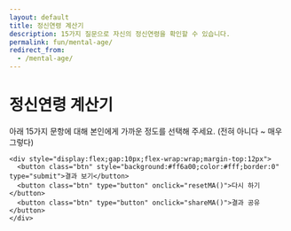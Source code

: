 ```yaml
---
layout: default
title: 정신연령 계산기
description: 15가지 질문으로 자신의 정신연령을 확인할 수 있습니다.
permalink: fun/mental-age/
redirect_from:
  - /mental-age/
---
```


<h1><span class="accent">정신연령</span> 계산기</h1>

<div class="card" style="max-width:900px;margin:0 auto;">
  <p class="note">아래 15가지 문항에 대해 본인에게 가까운 정도를 선택해 주세요. (전혀 아니다 ~ 매우 그렇다)</p>

  <form id="ma-form" onsubmit="event.preventDefault(); calcMA();">
    <div id="quiz"></div>

    <div style="display:flex;gap:10px;flex-wrap:wrap;margin-top:12px">
      <button class="btn" style="background:#ff6a00;color:#fff;border:0" type="submit">결과 보기</button>
      <button class="btn" type="button" onclick="resetMA()">다시 하기</button>
      <button class="btn" type="button" onclick="shareMA()">결과 공유</button>
    </div>
  </form>

  <div id="ma-out" class="note" style="display:none;margin-top:16px"></div>
</div>

<style>
  /* 질문 박스(카드) 스타일 */
  .ma-qbox{
    background:#e8e3d8;
    border:1px solid #e5e7eb;
    border-radius:12px;
    padding:18px 16px;
    margin:18px 0;
    box-shadow:0 4px 10px rgba(0,0,0,0.04);
    transition:transform .15s ease, box-shadow .15s ease;
  }
  .ma-qbox:hover{
    transform:translateY(-2px);
    box-shadow:0 6px 16px rgba(0,0,0,0.08);
  }

  /* 질문 텍스트 */
  .ma-q{
    font-size:19px;
    font-weight:600;
    margin:0 0 12px;
    color:#222;
    line-height:1.5;
  }

  /* 선택지(라디오 그룹) */
  .ma-scale{
    display:flex;
    flex-wrap:wrap;
    gap:10px;
    align-items:center;
  }
  .ma-scale label{
    background:#f9fafb;
    border:1px solid #e5e7eb;
    border-radius:8px;
    padding:8px 10px;
    cursor:pointer;
    font-size:15px;
    display:inline-flex;
    align-items:center;
    gap:6px;
    transition:background .2s, border-color .2s;
  }
  .ma-scale input{ accent-color:#ff6a00; }
  .ma-scale label:hover{
    background:#fff4e6;
    border-color:#ffddb0;
  }

  .ma-legend{
    font-size:13px;
    color:#6b7280;
    margin-top:6px;
  }
</style>

<script>
  // 15개 문항
  const QUESTIONS = [
    "새로운 것보다는 익숙한 것을 선호한다.",
    "감정보다 이성을 우선하여 결정한다.",
    "계획표를 세우고 그에 맞춰 움직이는 편이다.",
    "실수했을 때 빠르게 인정하고 수정한다.",
    "주변의 시선보다 스스로의 기준을 더 중요하게 여긴다.",
    "중요하지 않은 일은 과감히 미룬다.",
    "돈 관리(예산/저축/지출)를 꾸준히 한다.",
    "타인의 입장을 고려해 말을 고른다.",
    "건강(수면/운동/식습관)을 일정하게 관리한다.",
    "감정적으로 힘들 때 도움을 요청할 줄 안다.",
    "장기 목표와 단기 목표를 구분해 실행한다.",
    "실패를 학습 기회로 받아들이는 편이다.",
    "SNS/알림에 즉각 반응하지 않아도 괜찮다.",
    "관계에서 경계(바운더리)를 설정할 줄 안다.",
    "내가 통제할 수 없는 일은 내려놓는다."
  ];

  // Likert 레이블
  const SCALE = [
    {v:1, label:"전혀 아니다"},
    {v:2, label:"아니다"},
    {v:3, label:"보통"},
    {v:4, label:"그렇다"},
    {v:5, label:"매우 그렇다"},
  ];

  // 문항 렌더링
  (function renderQuiz(){
    const box = document.getElementById('quiz');
    QUESTIONS.forEach((q, i) => {
      const wrap = document.createElement('div');
      wrap.className = 'ma-qbox';

      const p = document.createElement('p');
      p.className = 'ma-q';
      p.textContent = `${i+1}. ${q}`;
      wrap.appendChild(p);

      const scale = document.createElement('div');
      scale.className = 'ma-scale';
      SCALE.forEach(s => {
        const id = `q${i}_${s.v}`;
        const lab = document.createElement('label');
        lab.setAttribute('for', id);
        lab.innerHTML = `<input type="radio" name="q${i}" id="${id}" value="${s.v}" required> ${s.label}`;
        scale.appendChild(lab);
      });
      wrap.appendChild(scale);

      const legend = document.createElement('div');
      legend.className = 'ma-legend';
      legend.textContent = "전혀 아니다(1) ~ 매우 그렇다(5)";
      wrap.appendChild(legend);

      box.appendChild(wrap);
    });
  })();

  // 결과 계산: 평균 점수(1~5) → 구간(band/tag/desc)
  function calcMA(){
    const form = document.getElementById('ma-form');
    const values = [];
    for(let i=0; i<QUESTIONS.length; i++){
      const sel = form.querySelector(`input[name="q${i}"]:checked`);
      if(!sel){ alert("모든 문항에 응답해 주세요."); return; }
      values.push(parseInt(sel.value,10));
    }
    const total = values.reduce((a,b)=>a+b,0);
    const avg = total / values.length; // 1.0 ~ 5.0

    let band, tag, desc;
    if(avg < 1.4){
      band='10대 초중반'; tag='스파클 ⚡'; desc='호기심 폭발! 신상·놀이·도전이 에너지 원.';
    } else if(avg < 1.8){
      band='10대 후반~20초'; tag='트렌드 메이커 🔥'; desc='새로움에 강하고 실행이 빠른 타입.';
    } else if(avg < 2.2){
      band='20후~30초'; tag='밸런서 🎯'; desc='일·관계·재미의 균형을 잘 맞춥니다.';
    } else if(avg < 2.5){
      band='30중후반'; tag='리얼리스트 🧭'; desc='현실 감각이 뛰어나고 계획적입니다.';
    } else if(avg < 2.8){
      band='40대'; tag='케어테이커 🏡'; desc='안정·책임·내실을 중시하는 마음.';
    } else if(avg < 3.2){
      band='50대'; tag='멘탈 장인 🛠️'; desc='경험에서 나오는 침착함과 통찰.';
    } else {
      band='60대+'; tag='세이지 🌳'; desc='여유와 지혜가 돋보이는 어른 멘탈.';
    }

    const out = document.getElementById('ma-out');
    out.style.display = 'block';
    out.innerHTML = `
      <div style="font-size:18px; margin-bottom:8px;">당신의 정신연령 결과</div>
      <div style="font-size:26px; font-weight:800; margin-bottom:4px;">${band} · <span class="accent">${tag}</span></div>
      <div style="color:#444; margin-bottom:6px;">${desc}</div>
      <div style="color:#6b7280; font-size:14px;">* 재미용 도구입니다. 실제 심리 평가로 사용하지 마세요.</div>
    `;

    // 필요 시 공유용 해시 등으로 남기고 싶다면(선택)
    // history.replaceState(null, "", "#band=" + encodeURIComponent(band));
  }

  function resetMA(){
    document.getElementById('ma-form').reset();
    document.getElementById('ma-out').style.display = 'none';
  }

  function shareMA(){
    const txt = document.getElementById('ma-out').innerText || "나의 정신연령을 확인해 보세요!";
    const url = location.href;
    if (navigator.share) {
      navigator.share({ title:"정신연령 계산기", text:txt, url });
    } else {
      navigator.clipboard.writeText(`${txt}\n${url}`).then(()=>{
        alert("결과와 링크가 클립보드에 복사되었습니다.");
      });
    }
  }
</script>
